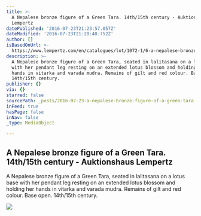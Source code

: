 ```yaml
---
title: >-
  A Nepalese bronze figure of a Green Tara. 14th/15th century - Auktionshaus
  Lempertz
datePublished: '2016-07-23T21:23:57.057Z'
dateModified: '2016-07-23T21:20:40.752Z'
author: []
isBasedOnUrl: >-
  https://www.lempertz.com/en/catalogues/lot/1072-1/6-a-nepalese-bronze-figure-of-a-green-tara-14th15th-century.html
description: >-
  A Nepalese bronze figure of a Green Tara, seated in lalitasana on a lotus base
  with her pendant leg resting on an extended lotus blossom and holding her
  hands in vitarka and varada mudra. Remains of gilt and red colour. Base open.
  14th/15th century.
publisher: {}
via: {}
starred: false
sourcePath: _posts/2016-07-23-a-nepalese-bronze-figure-of-a-green-tara-14th15th-century.md
inFeed: true
hasPage: false
inNav: false
_type: MediaObject

---
```

<article style=""><h1>A Nepalese bronze figure of a Green Tara. 14th/15th century - Auktionshaus Lempertz</h1><p>A Nepalese bronze figure of a Green Tara, seated in lalitasana on a lotus base with her pendant leg resting on an extended lotus blossom and holding her hands in vitarka and varada mudra. Remains of gilt and red colour. Base open. 14th/15th century.</p><img src="https://www.lempertz.com/typo3temp/_processed_/csm_Lempertz_1072_6_Asiatische_Kunst_A_Nepalese_bronze_figure_e5e4b722ad.jpg" /></article>